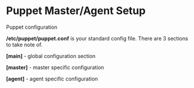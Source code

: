 # Puppet Master/Agent Setup

Puppet configuration

**/etc/puppet/puppet.conf** is your standard config file. There are 3 sections to take note of.

**[main]** - global configuration section

**[master]** - master specific configuration

**[agent]** - agent specific configuration

